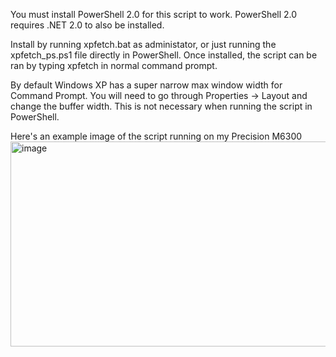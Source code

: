 You must install PowerShell 2.0 for this script to work. PowerShell 2.0 requires .NET 2.0 to also be installed.

Install by running xpfetch.bat as administator, or just running the xpfetch_ps.ps1 file directly in PowerShell. Once installed, the script can be ran by typing xpfetch in normal command prompt.

By default Windows XP has a super narrow max window width for Command Prompt. You will need to go through Properties -> Layout and change the buffer width. This is not necessary when running the script in PowerShell.

Here's an example image of the script running on my Precision M6300
<img width="833" height="328" alt="image" src="https://github.com/user-attachments/assets/91b31d7f-d58e-498f-a679-e682bd180947" />
